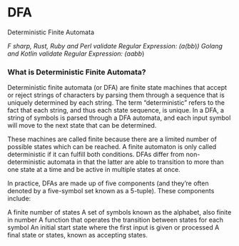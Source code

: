 # DFA
Deterministic Finite Automata

*F sharp, Rust, Ruby and Perl validate Regular Expression: (a(bb*)*)
*Golang and Kotlin validate Regular Expression: (aa*bb*)

### What is Deterministic Finite Automata?
Deterministic finite automata (or DFA) are finite state machines that accept or reject strings of characters by parsing them through a sequence that is uniquely determined by each string. The term “deterministic” refers to the fact that each string, and thus each state sequence, is unique. In a DFA, a string of symbols is parsed through a DFA automata, and each input symbol will move to the next state that can be determined.

These machines are called finite because there are a limited number of possible states which can be reached. A finite automaton is only called deterministic if it can fulfill both conditions. DFAs differ from non-deterministic automata in that the latter are able to transition to more than one state at a time and be active in multiple states at once.

In practice, DFAs are made up of five components (and they’re often denoted by a five-symbol set known as a 5-tuple). These components include:

A finite number of states
A set of symbols known as the alphabet, also finite in number
A function that operates the transition between states for each symbol
An initial start state where the first input is given or processed
A final state or states, known as accepting states.

